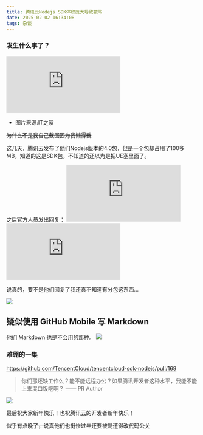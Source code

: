```yaml
---
title: 腾讯云Nodejs SDK体积庞大导致被骂
date: 2025-02-02 16:34:08
tags: 杂谈
---
```


### 发生什么事了？
![](https://img-s-msn-com.akamaized.net/tenant/amp/entityid/AA1yfJsP.img?w=768&h=1760&m=6)
* 图片来源:IT之家

~~为什么不是我自己截图因为我懒得截~~

这几天，腾讯云发布了他们Nodejs版本的4.0包，但是一个包却占用了100多MB，知道的这是SDK包，不知道的还以为是把UE塞里面了。

之后官方人员发出回复：
![](https://img-s-msn-com.akamaized.net/tenant/amp/entityid/AA1yfSFy.img?w=768&h=235&m=6)
![](https://img-s-msn-com.akamaized.net/tenant/amp/entityid/AA1yfXSD.img?w=768&h=383&m=6)

说真的，要不是他们回复了我还真不知道有分包这东西...

![](images/TencentCloud-NodeJS-issue/issue66_reply.png)

## 疑似使用 GitHub Mobile 写 Markdown
他们 Markdown 也是不会用的那种。
![](https://private-user-images.githubusercontent.com/115706851/408804136-e07f9d8c-fdee-4331-a42c-6d6343856f9c.png?jwt=eyJhbGciOiJIUzI1NiIsInR5cCI6IkpXVCJ9.eyJpc3MiOiJnaXRodWIuY29tIiwiYXVkIjoicmF3LmdpdGh1YnVzZXJjb250ZW50LmNvbSIsImtleSI6ImtleTUiLCJleHAiOjE3Mzg0ODYwNjEsIm5iZiI6MTczODQ4NTc2MSwicGF0aCI6Ii8xMTU3MDY4NTEvNDA4ODA0MTM2LWUwN2Y5ZDhjLWZkZWUtNDMzMS1hNDJjLTZkNjM0Mzg1NmY5Yy5wbmc_WC1BbXotQWxnb3JpdGhtPUFXUzQtSE1BQy1TSEEyNTYmWC1BbXotQ3JlZGVudGlhbD1BS0lBVkNPRFlMU0E1M1BRSzRaQSUyRjIwMjUwMjAyJTJGdXMtZWFzdC0xJTJGczMlMkZhd3M0X3JlcXVlc3QmWC1BbXotRGF0ZT0yMDI1MDIwMlQwODQyNDFaJlgtQW16LUV4cGlyZXM9MzAwJlgtQW16LVNpZ25hdHVyZT00Y2QzNzBjMGY2MWE4OTc3MjRjYTEwZmQzYjUzOTUxNTljMGIzMTlkNGM0YjAyYTk4MzUxNjhkZjA2OGI4MWJlJlgtQW16LVNpZ25lZEhlYWRlcnM9aG9zdCJ9.Bi7ybWcMVFMiL0QZJrmqYFPJLkmOLGCx1Pc0YxYTMRc)

### 难绷的一集
<https://github.com/TencentCloud/tencentcloud-sdk-nodejs/pull/169>

> 你们那还缺工作么？能不能远程办公？如果腾讯开发者这种水平，我能不能上来混口饭吃啊？
> —— PR Author

![](./images/TencentCloud-NodeJS-issue/tg_channel.png)

最后祝大家新年快乐！也祝腾讯云的开发者新年快乐！

~~似乎有点晚了，说真他们也挺惨过年还要被骂还得改代码公关~~